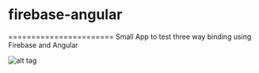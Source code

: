 # firebase-angular
=======================
Small App to test three way binding using Firebase and Angular

![alt tag](http://silviarebelo.com/img/github/firebase-angular.png)
